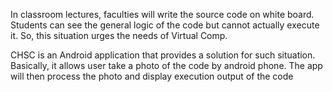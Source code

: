 In  classroom  lectures,  faculties  will  write  the  source  code  on  white  board. Students  can  see  the  general  logic  of  the  code  but  cannot  actually  execute  it.  So, this situation urges the needs of Virtual Comp. 

CHSC  is  an  Android  application  that  provides  a  solution  for  such  situation. Basically,  it  allows  user  take  a  photo  of  the  code  by  android  phone.  The  app  will then process the  photo and display  execution output  of the  code 
